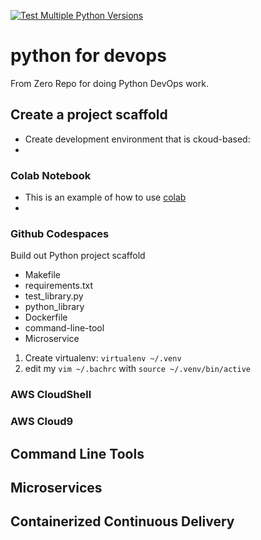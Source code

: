 [![Test Multiple Python Versions](https://github.com/TylerDev16/python-for-devops/actions/workflows/main.yml/badge.svg)](https://github.com/TylerDev16/python-for-devops/actions/workflows/main.yml)

# python for devops

 From Zero Repo for doing Python DevOps work.

## Create a project scaffold

* Create development environment that is ckoud-based: 
* 
### Colab Notebook

* This is an example of how to use [colab](https://github.com/TylerDev16/python-for-devops/blob/main/getting_started_python.ipynb)
* 
### Github Codespaces 

Build out Python project scaffold

* Makefile
* requirements.txt
* test_library.py
* python_library
* Dockerfile
* command-line-tool
* Microservice

1. Create virtualenv: `virtualenv ~/.venv`
2. edit my `vim ~/.bachrc` with `source ~/.venv/bin/active`


### AWS CloudShell

### AWS Cloud9

## Command Line Tools

## Microservices

## Containerized Continuous Delivery
